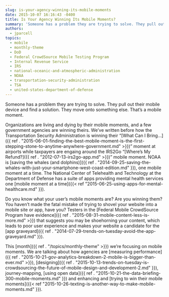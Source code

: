 ```yaml
---
slug: is-your-agency-winning-its-mobile-moments
date: 2015-10-07 16:16:43 -0400
title: Is Your Agency Winning Its Mobile Moments?
summary: 'Someone has a problem they are trying to solve. They pull out their mobile device and find a solution. They move onto something else. That&#8217;s a mobile moment. Organizations are living and dying by their mobile moments, and a few government agencies are winning theirs. We&#8217;ve written before how the Transportation Security Administration is winning'
authors:
  - jparcell
topics:
  - mobile
  - monthly-theme
  - DoD
  - Federal CrowdSource Mobile Testing Program
  - Internal Revenue Service
  - IRS
  - national-oceanic-and-atmospheric-administration
  - NOAA
  - transportation-security-administration
  - TSA
  - united-states-department-of-defense
---
```


Someone has a problem they are trying to solve. They pull out their mobile device and find a solution. They move onto something else. That&#8217;s a mobile moment.

Organizations are living and dying by their mobile moments, and a few government agencies are winning theirs. We&#8217;ve written before how the Transportation Security Administration is winning their &#8220;[What Can I Bring&#8230;]({{ ref . "2015-06-01-finding-the-best-mobile-moment-is-the-first-stepping-stone-to-anytime-anywhere-government.md" >}})&#8221; moment at airports while taxpayers are engaing around the IRS2Go &#8220;[Where&#8217;s My Refund?]({{ ref . "2012-07-13-irs2go-app.md" >}})&#8221; mobile moment. NOAA is [saving the whales (and dolphins)]({{ ref . "2014-09-25-saving-the-whales-with-just-your-smartphone-west-coast-edition.md" }}), one mobile moment at a time. The National Center of Telehealth and Technology at the Department of Defense has a suite of apps providing mental health services one [mobile moment at a time]({{< ref "2015-06-25-using-apps-for-mental-healthcare.md" }}).

Do you know what your user&#8217;s mobile moments are? Are you winning them? You haven’t made the fatal mistake of trying to shovel your website into a mobile site or app, have you? Testers in the [Federal Mobile CrowdSource Program have evidence]({{ ref . "2015-08-31-mobile-content-less-is-more.md" >}}) that suggests you may be shoehorning your content, which leads to poor user experience and makes your website a candidate for the [app graveyard]({{ ref . "2014-07-29-trends-on-tuesday-avoid-the-app-graveyard.md" }}).

This [month]({{ ref . "/topics/monthly-theme" >}}) we&#8217;re focusing on mobile moments. We are talking about how agencies are [measuring performance]({{ ref . "2015-10-21-gov-analytics-breakdown-2-mobile-is-bigger-than-ever.md" >}}), [designing]({{ ref . "2015-10-13-trends-on-tuesday-is-crowdsourcing-the-future-of-mobile-design-and-development-2.md" }}), journey-mapping, [using open data]({{ ref . "2015-10-21-the-data-briefing-300-mobile-moments.md" }}) and enhancing and [trying to win their mobile moments]({{< ref "2015-10-26-texting-is-another-way-to-make-mobile-moments.md" }}).